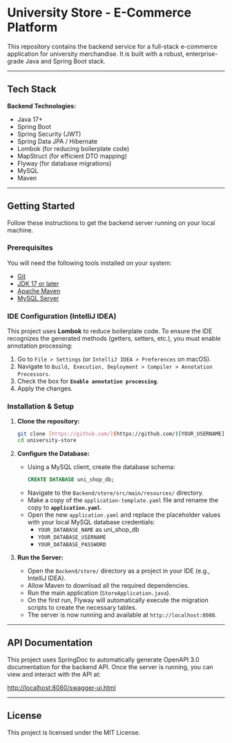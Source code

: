 # University Store - E-Commerce Platform

This repository contains the backend service for a full-stack e-commerce application for university merchandise. It is built with a robust, enterprise-grade Java and Spring Boot stack.

---

## Tech Stack

**Backend Technologies:**
* Java 17+
* Spring Boot
* Spring Security (JWT)
* Spring Data JPA / Hibernate
* Lombok (for reducing boilerplate code)
* MapStruct (for efficient DTO mapping)
* Flyway (for database migrations)
* MySQL
* Maven

---

## Getting Started

Follow these instructions to get the backend server running on your local machine.

### Prerequisites

You will need the following tools installed on your system:
* [Git](https://git-scm.com/)
* [JDK 17 or later](https://www.oracle.com/java/technologies/downloads/)
* [Apache Maven](https://maven.apache.org/download.cgi)
* [MySQL Server](https://dev.mysql.com/downloads/mysql/)

### IDE Configuration (IntelliJ IDEA)

This project uses **Lombok** to reduce boilerplate code. To ensure the IDE recognizes the generated methods (getters, setters, etc.), you must enable annotation processing:

1.  Go to `File > Settings` (or `IntelliJ IDEA > Preferences` on macOS).
2.  Navigate to `Build, Execution, Deployment > Compiler > Annotation Processors`.
3.  Check the box for **`Enable annotation processing`**.
4.  Apply the changes.

### Installation & Setup

1.  **Clone the repository:**
    ```bash
    git clone [https://github.com/](https://github.com/)[YOUR_USERNAME]/university-store.git
    cd university-store
    ```

2.  **Configure the Database:**
    * Using a MySQL client, create the database schema:
        ```sql
        CREATE DATABASE uni_shop_db;
        ```
    * Navigate to the `Backend/store/src/main/resources/` directory.
    * Make a copy of the `application-template.yaml` file and rename the copy to **`application.yaml`**.
    * Open the new `application.yaml` and replace the placeholder values with your local MySQL database credentials:
        * `YOUR_DATABASE_NAME` as uni_shop_db
        * `YOUR_DATABASE_USERNAME`
        * `YOUR_DATABASE_PASSWORD`

3.  **Run the Server:**
    * Open the `Backend/store/` directory as a project in your IDE (e.g., IntelliJ IDEA).
    * Allow Maven to download all the required dependencies.
    * Run the main application (`StoreApplication.java`).
    * On the first run, Flyway will automatically execute the migration scripts to create the necessary tables.
    * The server is now running and available at `http://localhost:8080`.
---

## API Documentation

This project uses SpringDoc to automatically generate OpenAPI 3.0 documentation for the backend API. Once the server is running, you can view and interact with the API at:

[http://localhost:8080/swagger-ui.html](http://localhost:8080/swagger-ui.html)

---

## License

This project is licensed under the MIT License.